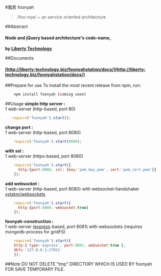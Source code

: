 #風若 foonyah
> /foo-nya/ ~ an service oriented architecture

##Abstract
#### Node and jQuery based architecture's code-name, 
__by [Liberty Technology](http://liberty-technology.biz/)__

##Documents
#### [http://liberty-technology.biz/foonyahstation/docs/](http://liberty-technology.biz/foonyahstation/docs/)

##Prepare for use
To install the most recent release from npm, run:
```sh
    npm install foonyah (coming soon)
```
##Usage
__simple http server :__  
  1 web-server (http-based, port 80)
 ```js
	require('foonyah').start();
```
__change port :__  
  1 web-server (http-based, port 8080)
```js
	require('foonyah').start(8080);
```
__with ssl :__  
  1 web-server (https-based, port 8080)
```js
	require('foonyah').start({
	  http:{port:8080, ssl: {key:'pem_key.pem', cert:'pem_cert.pem'}}
	});
```
__add websocket :__  
  1 web-server (http-based, port 8080)
  with websocket-handshaker
  [ystskm/websockets](https://github.com/ystskm/websockets)
```js
	require('foonyah').start({
	  http:{port:8080, websocket:true}
	});
```
__foonyah-construction :__  
  1 web-server ([express](http://expressjs.com/)-based, port 8081)
  with websockets
  (requires mongodb-process for gridFS)
```js
	require('foonyah').start({
	http:{ type:'express', port:8081, websocket:true },
	dbfs:'127.0.0.1:27021'
	});
```
##Note
DO NOT DELETE "tmp" DIRECTORY WHICH IS USED BY foonyah FOR SAVE
TEMPORARY FILE.
